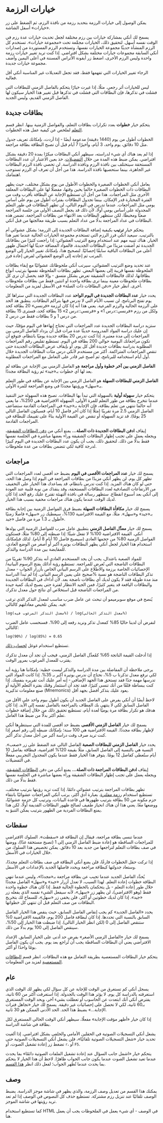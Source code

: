 # خيارات الرزمة

يمكن الوصول إلى خيارات الرزمة بتحديد رزمة من نافذة الرزم، ثم الضغط على
زر «خيارات» أسفل الشاشة.

يسمح لك أنكي بمشاركة خيارات بين رزم مختلفة لجعل تحديث خيارات عدة رزم في الوقت نفسه أسهل.
لتحقيق ذلك، الخيارات مجمَّعة تحت «مجموعة خيارات». تستخدم كل الرزم المنشأة حديثًا
مجموعة الخيارات نفسها، وتستخدم الرزم المستوردة من إصدارات أنكي السابقة مجموعات خيارات مختلفة
بشكل افتراضي. إذا كنت تريد تغيير خيارات رزمة واحدة وليس الرزم الأخرى، اضغط زر أيقونة
الأتراس المسننة في أعلى اليمين وأضف مجموعة خيارات جديدة.

الرجاء تغيير الخيارات التي تفهمها فقط، فقد تجعل التعديلات غير المناسبة أنكي أقل فعالية.

ليس للخيارات أثر رجعي. مثلًا، إذا غيرت خيارًا يتحكم بالفاصل الزمني للبطاقات التي فشلت
في تذكرها، فإن البطاقات التي فشلت في تذكرها قبل تغيير هذا الخيار سيكون لها الفاصل الزمني
القديم، وليس الجديد.

## بطاقات جديدة

يتحكم خيار **خطوات** بعدد تكرارات بطاقات التعلم، والفواصل الزمنية بينها.
انظر قسم [التعلم](studying.md#learning) لملخص عن كيفية عمل هذه الخطوات.

الخطوات أطول من يوم (1440 دقيقة) مدعومة أيضًا - إذا أردت، بإمكانك تعريف جدول
مثل 10 دقائق، يوم واحد، 3 أيام، وأخيرًا 7 أيام قبل أن تصبح البطاقة بطاقة مراجعة.

إذا لم يعد هناك أي شيء لدراسته، سيظهر أنكي البطاقات مبكرًا بمدة 20 دقيقة بشكل افتراضي.
يمكن ضبط هذه المدة من خلال [التفضيلات](preferences.md). خذ بعين الاعتبار أن
عدد البطاقات المستحقة سيتختلف بين نافذة الرزم ونافذة الدراسة. لن تحصي نافذة الرزم
البطاقات غير الجاهزة، بينما ستحصيها نافذة الدراسة. هذا من أجل أن تعرف
أي الرزم تستوجب اهتمامك.

يعامل أنكي الخطوات الصغيرة والخطوات الأطول من يوم بشكل مختلف، حيث يظهر البطاقات
ذات الخطوات الصغيرة حالما يحين وقتها، مفضلًا لها على البطاقات المعلقة الأخرى مثل المراجعات.
هذا من أجل أن تستطيع الإجابة عن البطاقة بأقرب وقت من الفترة المختارة قدر الإمكان.
بينما تجدول البطاقات بفترات أطول من يوم على أساس يومي مثل المراجعات.
عندما تدرس في اليوم التالي، لن تظهر البطاقات في طور التعلم المجدولة على أساس يومي أولًا،
لأن ذلك قد يجعل النصف الأولى من جلسة المراجعة صعبًا ومحبطًا، لكن ستظهر البطاقات
بعد الانتهاء من بطاقات المراجعة. تضمن هذه البطاقات في عداد المراجعة بدلًا من عداد التعلم
بسبب طريقة معالجتها من قبل أنكي.

يتحكم خيار **ترتيب** بكيفية إضافة البطاقات الجديدة إلى الزرمة؛ بشكل عشوائي أم بالترتيب.
سيعيد أنكي فرز الرزم التي تستخدم مجموعة الخيارات الحالية عندما تغير هذا الخيار.
هناك تنبيه مهم عند استخدام وضع الترتيب العشوائي: إذا راجعت كثيرًا من بطاقاتك الجديدة
ثم أضفت مزيدًا من البطاقات الجديدة، فالمواد المضافة حديثًا لها احتمال ظهور أعلى
من البطاقات الباقية سابقًا إحصائيًا. لتصحيح هذا، بإمكانك تغيير الخيار إلى الوضع المرتب
ثم إعادته إلى الوضع العشوائي لفرض إعادة فرز.

عند تحديد وضع الترتيب العشوائي، سيرتب أنكي ملحوظاتك عشوائيًا مع إبقاء بطاقات الملحوظة نفسها
قريبة إلى بعضها البعض. تظهر بطاقات الملحوظة نفسها بترتيب أنواع بطاقاتها، لذلك فالبطاقات الشقيقة
تعرض بشكل متسق - وإلا فقد يحصل أن ترى كل بطاقات ملحوظات معينة بينما ترى بطاقة واحدة
أو اثنتين فقط من بطاقات ملحوظات أخرى. انظر خيار «دفن البطاقات ذات الصلة» في الأسفل
لمزيد من المعلومات.

يحدد خيار **عدد البطاقات الجديدة في اليوم الواحد** عدد البطاقات الجديدة التي ستراها كل يوم
تفتح البرنامج. لن تسبب الأيام التي لا تدرس فيها بتراكم البطاقات. ينطبق هذ الحد على
الرزمة الحالية والرزم الفرعية. يعني هذا أنه إذا كان لرزمة «فرنسي» 20 بطاقة كحد
ولكل من رزم «فرنسي::درس 1» و «فرنسي::درس 2» 15 بطاقة كحد، فسترى 15 بطاقة من درس 1
و 5 بطاقات فقط من درس 2.

ستزيد دراسة البطاقات الجديدة عدد المراجعات التي تحتاج إنهاءها في اليوم مؤقتًا،
حيث إن عليك دراسة المواد المدروسة حديثًا عدة مرات قبل أن يزداد الفاصل الزمني بين
المراجعات إلى مدة معتبرة. إذا كنت تدرس 20 بطاقة جديدة يوميًا بانتظام، فتوقع أن تكون
مراجعاتك اليومية حوالي 200 بطاقة في اليوم. تستطيع تقليص رقم المراجعات المطلوبة
بدراسة بطاقات جديدة أقل كل يوم، أو بإيقاف عرض البطاقات الجديدة حتى تنقص المراجعات المتراكمة.
أكثر من مستخدم لأنكي درس مئات البطاقات الجديدة خلال أول أيام استخدامه للبرنامج،
ثم أصبح غير قادر على التعامل مع المراجعات المطلوبة.

**الفاصل الزمني بين آخر خطوة وأول مراجعة** هو الفاصل الزمني بين الإجابة عن بطاقة
لم يعد لها أي خطوات بـ«جيد» ثم رؤية البطاقة مجددًا.

**الفاصل الزمني للبطاقات السهلة** هو الفاصل الزمني بين الإجابة عن بطاقة في طور التعلم
بـ«سهل» ورؤيتها مجددًا في وضع المراجعة للمرة الأولى.

يتحكم خيار **سهولة أولية** بالسهولة التي تبدأ بها البطاقات. تصبح هذه السهولة حيز التنفيذ
عندما تتخرج بطاقة من طور التعلم للمرة الأولى. السهولة الافتراضية هي 250%، ما يعني
أنه حالما تنتهي من تعلم بطاقة، فإن الإجابة بـ«جيد» في المراجعات القادمة ستضاعف الفاصل الزمني
2.5 مرة تقريبًا (مثلًا إذا كان آخر فاصل 10 أيام، فسيكون الفاصل التالي 25 يومًا).
قد تزيد السهولة أو تنقص عن القيمة الأولية بناءً على تقييمك للبطاقة في المراجعات القادمة.

إيقاف **ادفن البطاقات الجديدة ذات الصلة...** يمنع أنكي من [دفن البطاقات الشقيقة](studying.md#siblings-and-burying)،
ويجعله يعمل على تجنب إظهار البطاقات الشقيقة وراء بعضها مباشرة في الجلسة نفسها فقط بدلًا من ذلك.
لتحقيق ذلك، يجب أن يكون عدد البطاقات الجديدة في اليوم كبيرًا لدرجة كافية لكي تتضمن بطاقات من عدة ملحوظات.

## مراجعات

يسمح لك خيار **عدد المراجعات الأقصى في اليوم** بضبط حد أقصى لعدد المراجعات التي تظهر كل يوم.
لن يظهر أنكي مزيدًا من بطاقات المراجعة في اليوم إذا وصل هذا الحد، حتى لو كان هناك المزيد.
إذا كنت تدرس بانتظام، قد يساعدك هذا الخيار على التخفيف من الارتفاعات التصادفية
لعدد البطاقات المستحقة، وقد ينقذك من نوبة قلبية عند العودة إلى أنكي بعد أسبوع انقطاع.
ستظهر رسالة في نافذة التهنئة تقترح عليك رفع الحد إذا كان لديك الوقت
عندما يكون هناك مراجعات مخفية بسبب هذا الخيار.

يسمح لك خيار **مكافأة البطاقات السهلة** بضبط فرق الفواصل الزمنية بين إجابة بطاقة
بـ«جيد» و«سهل». مثلًا، مع القيمة الافتراضية 130%، سيعطيك زر «سهل» فاصلًا زمنيًا
أطول بـ 1.3 مرة من فاصل «جيد».

يسمح لك خيار **معدِّل الفاصل الزمني** بتطبيق عامل ضرب للفواصل الزمنية التي يولدها أنكي.
القيمة الافتراضية 100% لا تفعل شيئًا؛ إذا ضبطته إلى 80% مثلًا، فستكون الفواصل الزمنية
80% من حجمها العادي (سيصبح فاصل 10 أيام 8 أيام). لذلك فبإمكانك استخدام هذا الخيار
لجعل أنكي يظهر البطاقات بوتيرة أكبر أو أصغر من الوضع  العادي، للمقايضة بين مدة الدراسة والتذكر.

للمواد الصعبة باعتدال، يجب أن يجد المستخدم العادي أنه يتذكر 90% تقريبًا من البطاقات
الناضجة التي تُعرض للمراجعة. تستطيع رؤية أدائك بفتح الرسوم البيانية/الإحصائيات الخاصة برزمة
والاطلاع على الرسم البياني الخاص بأزرار الجواب - معدل تذكر البطاقات الناضجة هو نسبة %صحيح
على يمين الرسم البياني. إذا لم تبدأ الدراسة منذ مدة طويلة فقد لا يكون لديك أي بطاقات ناضجة بعد.
لأن أداءك في البطاقات الجديدة والبطاقات اليافعة قد يتغير كثيرًا، فمن الجيد الانتظار لفترة حتى
يصبح لديك كمية جيدة من المراجعات الناضجة قبل استخلاص أي نتائج حول معدل تذكرك.

يُنصح في موقع سوبرميمو أن تبحث عن عامل ضرب مناسب لمعدل التذكر الذي ترغب فيه.
يمكن تلخيص معادلتهم كالتالي:
<div dir="ltr">

    log(معدل التذكر المرغوب فيه%) / log(معدل التذكر الحالي%)
</div>

لنفرض أن لدينا حاليًا 85% كمعدل تذكر ونريد رفعه إلى 90%. فسنحسب عامل الضرب كالتالي:
<div dir="ltr">

    log(90%) / log(85%) = 0.65
</div>

تستطيع استخدام غوغل [لحساب ذلك](https://www.google.com/search?q=log(90%25)+%2F+log(85%25)).

إذا أدخلت القيمة الناتجة 65% كمُعدِّل الفاصل الزمني، فيجب أن تجد أن معدل تذكرك
يقترب للمعدل المرغوب بمرور الوقت.

يرجى ملاحظة أن المفاضلة بين مدة الدراسة والتذكر ليست خطية: بإمكاننا هنا رؤية أنه
لكي نرفع معدل تذكرنا ب 5%، نحتاج أن ندرس بوتيرة أكبر بـ 35%.
إذا كانت المواد التي تدرسها مهمة جدًا فقد تستحق هذا الجهد الإضافي - إنه أمر عليك
أنت تقريره بنفسك. إذا كنت ببساطة قلقًا من أنك تنسى كثيرًا، فقد تجد أن استثمار وقتك
بفترة التعلم الأولية أو صنع معلومات تذكيرية (Mnemonics) يعود عليك بتذكر أفضل بجهد أقل.

لاحظ أيضًا أن أنكي يفرض على الفاصل الجديد أن يكون أطول بيوم واحد على الأقل من الفاصل
السابق لكي لا ينتهي بك المطاف بالمراجعة بالفاصل نفسه إلى الأبد. إذا كان هدفك هو تكرار بطاقة
مرة يوميًا لعدة أيام، تستطيع تحقيق ذلك من خلال إضافة خطوات تعلم أكثر بدلًا من ضبط
هذا العامل.

يسمح لك خيار **الفاصل الزمني الأقصى** بضبط حد أقصى للمدة التي سينتظرها أنكي لإظهار
بطاقة مجددًا. القيمة الافتراضية هي 100 سنة؛ بإمكانك ضبطه إلى رقم أصغر إذا كنت تريد
صرف وقت دراسة أكبر من أجل معدل تذكر أكبر.

يحدد خيار **الفاصل الزمني للبطاقات الصعبة** الفاصل التالي عند الضغط على زر «صعب».
النسبة هي بالنسبة إلى الفاصل السابق، مثلًا بقيمة 120% افتراضية، فبطاقة بفاصل 10 أيام
ستُعطى كفاصل 12 يومًا. يتوفر هذا الخيار فقط عندما يكون المجدول التجريبي مفعلًا في التفضيلات.

إيقاف **ادفن البطاقات المراجعة ذات الصلة...** يمنع أنكي من دفن [البطاقات الشقيقة]((studying.md#siblings-and-burying))،
ويجعله يعمل على تجنب إظهار البطاقات الشقيقة وراء بعضها مباشرة في الجلسة نفسها فقط بدلًا من ذلك.

تظهر بطاقات المراجعة بترتيب عشوائي دائمًا. إذا كنت تريد رؤيتها بترتيب مختلف،
تستطيع استخدام [رزمة مفلترة](filtered-decks.md). بعبارة أدق أكثر، يرتب أنكي المراجعات
عشوائيًا بانتقاء حزم مكونة من 50 بطاقة بترتيب ظهورها في قاعدة البيانات، وترتيب كل حزمة عشوائيًا،
ووضعها معًا. يعني هذا أن هناك انحياز طفيف لصالح ظهور البطاقات القديمة أولًا، لكن هذا يمنع
البطاقات الفردية من الظهور بترتيب يمكن التنبؤ به.

## سقطات

عندما تنسى بطاقة مراجعة، فيقال إن البطاقة قد «سقطت». السلوك الافتراضي للمراجعات الساقطة
هو إعادة ضبط الفاصل الزمني إلى 1 (تصبح مستحقة غدًا)، ووضها في صف بطاقات التعلم لتراجعها
من جديد بعد 10 دقائق. يمكن تخصيص هذا السلوك من خلال الخيارات في الأسفل.

إذا تركت حقل الخطوات فارغًا، فلن يضع أنكي البطاقة في صف بطاقات التعلم مجددًا،
وستعاد جدولتها كبطاقة مراجعة ويحدد فاصلها الجديد بالإعدادات في الأسفل.

يُحدَّد الفاصل الجديد عندما تجيب عن بطاقة مراجعة بـ«مجددًا»، وليس عندما تنهي البطاقة
خطوات إعادة التعلم. لهذا السبب، لا تعدل أزرار «جيد» و«سهل» الفاصل مجددًا خلال طور إعادة التعلم -
بل يتحكمان بالخطوة الحالية فقط. إذا كان هناك خطوة واحدة فقط (وهو الافتراضي)، لن يظهر زر «سهل»،
لأنه سيفعل الشيء نفسه الذي يفعله زر «جيد». إذا كان لديك خطوتين أو أكثر، فلن يخفى زر «سهل»،
للسماح لك بتخريج البطاقات من صف التعلم قبل أن تنتهي كل خطواتها.

يحدد «الفاصل الجديد» كم يجب إنقاص الفاصل السابق، حيث ينقص هذا الخيار الفاصل السابق
بالنسبة التي تحددها. إذا كان لبطاقة فاصل 200 يوم، فالقيمة الافتراضية 0% ستنقص الفاصل
إلى 0 (لكن انظر الخيار التالي). إذا ضبطت هذا الخيار إلى 50%، سينقص الفاصل إلى 100 يوم
بدلًا من ذلك.

يسمح لك خيار «الفاصل الزمني الأصغر» بفرض حد أدنى على الخيار السابق. الإعداد الافتراضي يعني
أن البطاقات الساقطة يجب أن تُراجع بعد يوم. يجب أن يكون الفاصل يومًا واحدًا أو أكثر.

يتحكم خيار البطاقات المستعصية بطريقة التعامل مع هذه البطاقات. انظر قسم
[البطاقات المستعصية](leeches.md) لمزيد من المعلومات.

## عام

يسجل أنكي كم تستغرق من الوقت للإجابة عن كل سؤال لكي يظهر لك الوقت الذي استغرقته بالدراسة كل يوم.
لا يؤثر هذا الوقت بالجدولة. إذا استغرقت أكثر من 60 ثانية، يفترض أنكي أنك ابتعدت عن الحاسوب
أو تعطلت بشيء آخر، ويحد الوقت المستغرق بـ60 ثانية، لكي لا تحصل على إحصائيات غير دقيقة.
يسمح لك خيار «تجاهل فترات الإجابة...» بضبط هذا الحد. الحد الأدنى الممكن هو 30 ثانية.

إذا كان خيار «أظهر مؤقت الإجابة» مفعلًا، سيظهر أنكي الوقت الحالي المستغرق لكل بطاقة في شاشة الدراسة.

يشغل أنكي التسجيلات الصوتية في الحقلين الأمامي والخلفي بشكل افتراضي. إذا ألغيت تحديد
خيار «شغل التسجيلات الصوتية تلقائيًا»، فلن يشغل أنكي التسجيلات الصوتية حتى تضغط
زر إعادة تشغيل الصوت، أو `r`، أو `F5`.

يتحكم خيار «اشمل جانب السؤال عند إعادة تشغيل الملفات الصوتية دائمًا» بما يحدث عندما
تعيد تشغيل الصوت عندما يكون جانب الجواب ظاهرًا. لاحظ أن هذا الخيار لا يتحكم بما يحدث
عندما تُظهر الجواب؛ لفعل ذلك انظر [هذا القسم](templates/fields.md#special-fields).

## وصف

يمكنك هذا القسم من تعديل وصف الرزمة، والذي يظهر في شاشة موجز الدراسة.
يضبط الوصف تلقائيًا عند تنزيل رزم مشتركة. تستطيع حذف كل النصوص في الوصف إذا لم تعد تريد
رؤيتها في شاشة الموجز.

كما تستطيع استخدام HTML في الوصف - أي شيء يعمل في الملحوظات يجب أن يعمل هنا.
